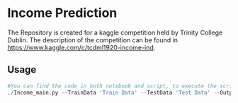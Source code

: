 # Income Prediction

The Repository is created for a kaggle competition held by Trinity College Dublin. The description of the competition can be found in https://www.kaggle.com/c/tcdml1920-income-ind.


## Usage

```python
#You can find the code in both notebook and script, to execute the script use the command
./Income_main.py --TrainData 'Train Data' --TestData 'Test Data' --Output 'Output_file'
